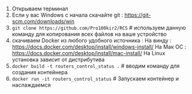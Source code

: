 1) Открываем терминал
2) Если у вас Windows с начала скачайте git : https://git-scm.com/downloads/win
3) `git clone https://github.com/Pro100kir2/RCS` # используем данную команду для копирования всех файлов на ваше устройство
4) скачиваем Docker из любого удобного источника : 
 На винду : https://docs.docker.com/desktop/install/windows-install/
 На Мак ОС : https://docs.docker.com/desktop/install/mac-install/
 На Linux установка зависит от дистрибутива 
5) `docker build -t routers_control_status .` # вводим команду для создания контейнера 
6) `docker run -it routers_control_status`   # Запускаем контейнер и наслаждаемся 

